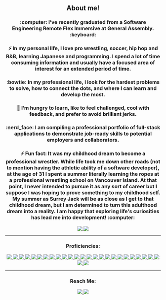 <div align="center">
   <h2>About me!</h2>


<h3>:computer: I’ve recently graduated from a Software Engineering Remote Flex Immersive at General Assembly. :keyboard:</h3>
<h3>⚡ In my personal life, I love pro wrestling, soccer, hip hop and R&B, learning Japanese and programming. I spend a lot of time consuming information and usually have a focused area of interest for an extended period of time.</h3>
<h3>:bowtie: In my professional life, I look for the hardest problems to solve, how to connect the dots, and where I can learn and develop the most.</h3>
<h3>🌱  I’m hungry to learn, like to feel challenged, cool with feedback, and prefer to avoid brilliant jerks.</h3>
<h3>:nerd_face: I am compiling a professional portfolio of full-stack applications to demonstrate job-ready skills to potential employers and collaborators.</h3>
<h3 align=center>⚡ Fun fact: It was my childhood dream to become a professional wrestler. While life took me down other roads (not to mention having the athletic ability of a software developer), at the age of 31 I spent a summer literally learning the ropes at a professional wrestling school on Vancouver Island. At that point, I never intended to pursue it as any sort of career but I suppose I was hoping to prove something to my childhood self. My summer as Surrey Jack will be as close as I get to that childhood dream, but I am determined to turn this adulthood dream into a reality. I am happy that exploring life's curiosities has lead me into development! :computer:</h3>
   <a href="#"><img align="center" src="https://github-readme-stats.vercel.app/api?username=TonyPurple&hide=stars,issues&include_all_commits=true&count_private=true&show_icons=true&theme=outrun" />  </a>
   <a href="#"><img align="center" src="https://github-readme-stats.vercel.app/api/top-langs/?username=TonyPurple&layout=compact&theme=outrun" /></a> 
   <hr>
   <div>
      <h3>Proficiencies:</h3>
      <a href="#"><img src="https://img.shields.io/badge/-HTML5-E34F26?style=flat-square&logo=html5&logoColor=white" />  </a>
      <a href="#"><img src="https://img.shields.io/badge/-Swift+iOS-C51A4A?style=flat-square&for-the-badge&logo=Swift+iOS" />  </a>
      <a href="#"><img src="https://img.shields.io/badge/React_Router-CA4245?style=flat-square&for-the-badge&logo=react-router&logoColor" />  </a>
      <a href="#"><img src="https://img.shields.io/badge/-CSS3-1572B6?style=flat-square&logo=css3" />  </a>
      <a href="#"><img src="https://img.shields.io/badge/-JavaScript-F7DF1E?style=flat-square&logo=javascript&logoColor=black" />  </a>
      <a href="#"><img src="https://img.shields.io/badge/-React-61DAFB?style=flat-square&logo=React&logoColor=black" />  </a>
      <a href="#"><img src="https://img.shields.io/badge/-NodeJS-339933?style=flat-square&logo=Node.js&logoColor=white" />  </a>
      <a href="#"><img src="https://img.shields.io/badge/-Python3-3776AB?style=flat-square&logo=Python&logoColor=white" />  </a>
      <a href="#"><img src="https://img.shields.io/badge/-Bulma-CA4245?style=flat-square&for-the-badge&logo=Bulma&logoColor=white" />  </a>
      <a href="#"><img src="https://img.shields.io/badge/express.js-%23404d59.svg?style=flat-square&for-the-badge&logo=express&logoColor=%2361DAFB" />  </a>
      <a href="#"><img src="https://img.shields.io/badge/-Django-092E20?style=flat-square&logo=django" />  </a>
      <a href="#"><img src="https://img.shields.io/badge/-PostgreSQL-336791?style=flat-square&logo=postgresql" />  </a>
      <a href="#"><img src="https://img.shields.io/badge/-MongoDB-white?style=flat-square&logo=mongodb" />  </a>
      <a href="#"><img src="https://img.shields.io/badge/Milligram-232F3E?style=flat-square&logo=Milligram" />  </a>
      <a href="#"><img src="https://img.shields.io/badge/-jQuery-0769AD?style=flat-square&logo=jQuery" />  </a>
      <a href="#"><img src="https://img.shields.io/badge/-Bootstrap-563D7C?style=flat-square&logo=bootstrap" />  </a>
      <a href="#"><img src="https://img.shields.io/badge/-Mongoose-0081CB?style=flat-square&logo=mongoose" />  </a>
      <a href="#"><img src="https://img.shields.io/badge/-Git-black?style=flat-square&logo=git" />  </a>
      <a href="#"><img src="https://img.shields.io/badge/-Postman-FF6C37?style=flat-square&logo=Postman&logoColor=white" />  </a>
      <a href="#"><img src="https://img.shields.io/badge/-Heroku-430098?style=flat-square&logo=heroku" />  </a>
      <a href="#"><img src="https://img.shields.io/badge/Adobe%20Creative%20Cloud-DA1F26.svg?style=flat-square&logo=Adobe%20Creative%20Cloud&logoColor=white" />  </a>
      <a href="#"><img src="https://img.shields.io/badge/-Markdown-000000?style=flat-square&logo=Markdown&logoColor=white" />  </a>
      <a href="#"><img src="https://img.shields.io/badge/-Trello-0079BF?style=flat-square&logo=Trello&logoColor=white" />  </a>
      <a href="#"><img src="https://img.shields.io/badge/-VS_Code-007ACC?style=flat-square&logo=visual-studio-code" />  </a>
      <a href="#"><img src="https://img.shields.io/badge/-Materialize-4A154B?style=flat-square&logo=materialize" />  </a>
      <a href="#"><img src="https://img.shields.io/badge/NPM-%23000000.svg?style=flat-square&for-the-badge&logo=npm&logoColor=white" />  </a>
      <a href="#"><img src="https://img.shields.io/badge/CodePen-white?style=flat-square&for-the-badge&logo=codepen&logoColor=black" />  </a>
    </div>
    <hr>
    <div>
        <h3>Reach Me:</h3>
      <a href="https://www.linkedin.com/in/anthony-vanoni/"><img src="https://img.shields.io/badge/-LinkedIn-0077B5?style=flat-square&logo=LinkedIn&logoColor=white" />  </a>
      <a href="mailto: tony@wrestlingwithcode.com"><img src="https://img.shields.io/badge/-Email-D14836?style=flat-square&logo=Email&logoColor=white" />  </a>
   </div>
   </div>

